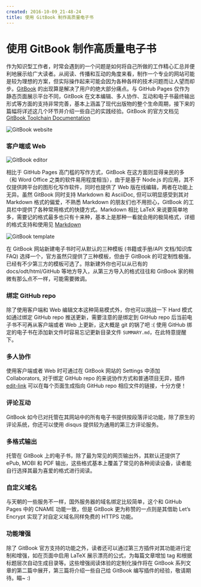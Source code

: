 ```yaml
---
created: 2016-10-09_21-48-24
title: 使用 GitBook 制作高质量电子书
---
```


# 使用 GitBook 制作高质量电子书

作为知识型工作者，时常会遇到的一个问题是如何将自己所做的工作精心汇总并便利地展示给广大读者。从阅读、传播和互动的角度来看，制作一个专业的网站可能是较为理想的方案，但实际操作起来可能会因为各种各样的技术问题而让人望而却步。[GitBook](https://www.gitbook.com) 的出现算是解决了用户的绝大部分痛点。与 GitHub Pages 仅作为静态页面展示平台不同，GitBook 在文本编辑、多人协作、互动和电子书最终输出形式等方面的支持非常完善，基本上涵盖了现代出版物的整个生命周期，接下来的篇幅将详述这几个环节并介绍一些自己的实践经验。GitBook 的官方文档见 [GitBook Toolchain Documentation](https://toolchain.gitbook.com/)

![GitBook website](http://7xojrx.com1.z0.glb.clouddn.com/images/misc/gitbook-part1-site.png)

### 客户端或 Web

![GitBook editor](http://7xojrx.com1.z0.glb.clouddn.com/images/misc/gitbook-part1-editor.png)

相比于 GitHub Pages 高门槛的写作方式，GitBook 在这方面则显得亲民的多（和 Word Office 之类的软件易用程度相当），由于是基于 Node.js 的应用，其不仅提供跨平台的图形化写作软件，同时也提供了 Web 版在线编辑，两者在功能上无异。虽然 GitBook 同时支持 Markdown 和 AsciiDoc, 但可以明显感受到其对 Markdown 格式的偏爱，不熟悉 Markdown 的朋友们也不用担心，GitBook 的工具栏中提供了各种常用格式的快捷方式。Markdown 相比 LaTeX 来说要简单地多，需要记的格式最多也只有十来种，基本上是那种一看就会用的极简格式，详细的格式支持和使用见 [Markdown](https://toolchain.gitbook.com/syntax/markdown.html)

![GitBook template](http://7xojrx.com1.z0.glb.clouddn.com/images/misc/gitbook-part1-template.png)

在 GitBook 网站新建电子书时可从默认的三种模板 (书籍或手册/API 文档/知识库 FAQ) 选择一个，官方虽然只提供了三种模板，但由于 GitBook 的可定制性极强，已经有不少第三方的模板可选了。除新建外你也可以从已有的 docs/odt/html/GitHub 等地方导入，从第三方导入的格式往往和 GitBook 家的稍微有那么点不一样，可能需要微调。

### 绑定 GitHub repo

除了使用客户端和 Web 编辑文本这种简易模式外，你也可以挑战一下 Hard 模式如通过绑定 GitHub repo 推送更新，需要注意的是绑定到 GitHub repo 后当前电子书不可再从客户端或者 Web 上更新，这大概是 git 的锅了吧 :( 使用 GitHub 绑定的电子书在添加新文件时容易忘记更新目录文件 `SUMMARY.md`，在此特意提醒下。

<!--more-->

### 多人协作

使用客户端或者 Web 时可通过在 GitBook 网站的 Settings 中添加 Collaborators, 对于绑定 GitHub  repo 的来说协作方式和普通项目无异，插件 [edit-link](https://github.com/rtCamp/gitbook-plugin-edit-link) 可以在每个页面生成指向 GitHub repo 相应文件的链接，十分方便！

### 评论互动

GitBook 如今已对托管在其网站中的所有电子书提供按段落评论功能，除了原生的评论系统，你还可以使用 disqus 提供较为通用的第三方评论服务。

### 多格式输出

托管在 GitBook 上的电子书，除了最为常见的网页输出外，其默认还提供了 ePub, MOBI 和 PDF 输出，这些格式基本上覆盖了常见的各种阅读设备，读者能自行选择其最为喜爱的格式进行阅读。

### 自定义域名

与天朝的一些服务不一样，国外服务器的域名绑定比较简单，这个和 GitHub Pages 中的 CNAME 功能一致，但是 GitBook 更为称赞的一点则是其借助 Let’s Encrypt 实现了对自定义域名同样免费的 HTTPS 功能。

### 功能增强

除了 GitBook 官方支持的功能之外，读者还可以通过第三方插件对其功能进行定制和增强，如在页面中启用 LaTeX 展示漂亮的公式，为每篇文章增加 tag 和根据标题层次自动生成目录等。这些增强阅读体验的定制化操作将在 GitBook 系列文章的第二篇中展开，第三篇将介绍一些自己给 GitBook 编写插件的经验，敬请期待。瞄~ :)